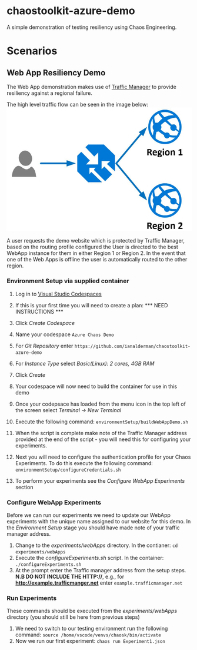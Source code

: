 # chaostoolkit-azure-demo
A simple demonstration of testing resiliency using Chaos Engineering.

# Scenarios #

## Web App Resiliency Demo ##
The Web App demonstration makes use of [Traffic Manager](https://azure.microsoft.com/en-us/services/traffic-manager/#overview) to provide resiliency against a regional failure.

The high level traffic flow can be seen in the image below:
![Image showing User traffic first hitting Azure Traffic Manager, before before being routed to a Web App in either Region 1 or Region 2](images/high_level_arch.JPG)

A user requests the demo website which is protected by Traffic Manager, based on the routing profile configured the User is directed to the best WebApp instance for them in either Region 1 or Region 2.  In the event that one of the Web Apps is offline the user is automatically routed to the other region.

### Environment Setup via supplied container ###
1. Log in to [Visual Studio Codespaces](https://online.visualstudio.com/login)
2. If this is your first time you will need to create a plan: *** NEED INSTRUCTIONS *** 
3. Click *Create Codespace*
4. Name your codespace `Azure Chaos Demo`
5. For *Git Repository* enter `https://github.com/ianalderman/chaostoolkit-azure-demo`
6. For *Instance Type* select *Basic(Linux): 2 cores, 4GB RAM*
7. Click *Create*
8. Your codespace will now need to build the container for use in this demo
9. Once your codepsace has loaded from the menu icon in the top left of the screen select *Terminal -> New Terminal*

1. Execute the following command:
`
environmentSetup/buildWebAppDemo.sh
`
1. When the script is complete make note of the Traffic Manager address provided at the end of the script - you will need this for configuring your experiments.
1. Next you will need to configure the authentication profile for your Chaos Experiments.  To do this execute the following command: `environmentSetup/configureCredentials.sh`
1. To perform your experiments see the *Configure WebApp Experiments* section

### Configure WebApp Experiments ###
Before we can run our experiments we need to update our WebApp experiments with the unique name assigned to our website for this demo.  In the *Environment Setup* stage you should have made note of your traffic manager address.

1. Change to the *experiments/webApps* directory.  In the contianer: `cd experiments/webApps`
2. Execute the *configureExperiments.sh* script.  In the container: `./configureExperiments.sh`
3. At the prompt enter the Traffic manager address from the setup steps.  **N.B DO NOT INCLUDE THE HTTP://**, e.g., for **http://example.trafficmanger.net** enter `example.trafficmanager.net`

### Run Experiments ###
These commands should be executed from the *experiments/webApps* directory (you should still be here from previous steps)

1. We need to switch to our testing environment run the following command: `source /home/vscode/venvs/chaosk/bin/activate`
2. Now we run our first experiment: `chaos run Experiment1.json`


